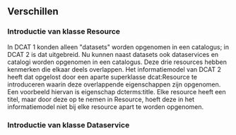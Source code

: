 ## Verschillen

### Introductie van klasse Resource
In DCAT 1 konden alleen "datasets" worden opgenomen in een catalogus; in DCAT 2 is dat uitgebreid. Nu kunnen naast datasets ook dataservices en catalogi worden opgenomen in een catalogus. Deze drie resources hebben kenmerken die elkaar deels overlappen. Het informatiemodel van DCAT 2 heeft dat opgelost door een aparte superklasse dcat:Resource te introduceren waarin deze overlappende eigenschappen zijn opgenomen. Een voorbeeld hiervan is eigenschap dcterms:title. Elke resource heeft een titel, maar door deze op te nemen in Resource, hoeft deze in het informatiemodel niet bij elke resource apart te worden opgenomen.

### Introductie van klasse Dataservice